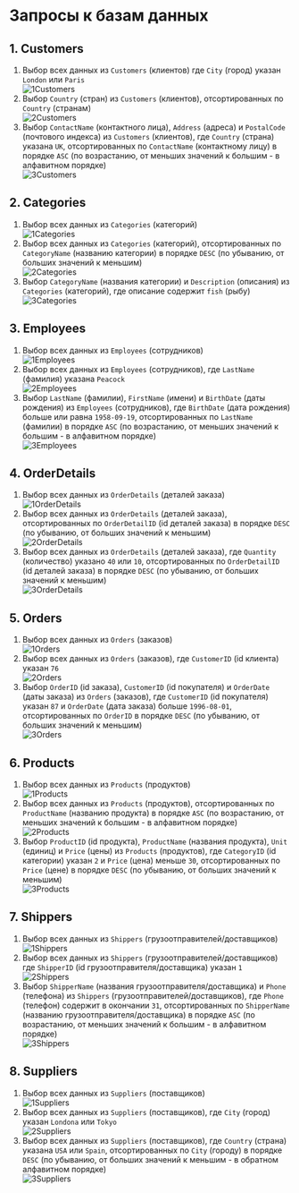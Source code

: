 # Запросы к базам данных
## 1. Customers
1. Выбор всех данных из `Customers` (клиентов) где `City` (город) указан `London` или `Paris`  
![1Customers](/QA%20Engineer/10%20Database/requests/1Customers.png)
2. Выбор `Country` (стран) из `Customers` (клиентов), отсортированных по `Country` (странам)  
![2Customers](/QA%20Engineer/10%20Database/requests/2Customers.png)
3. Выбор `ContactName` (контактного лица), `Address` (адреса) и `PostalCode` (почтового индекса) из `Customers` (клиентов), где `Country` (страна) указана `UK`, отсортированных по `ContactName` (контактному лицу) в порядке `ASC` (по возрастанию, от меньших значений к большим - в алфавитном порядке)  
![3Customers](/QA%20Engineer/10%20Database/requests/3Customers.png)

## 2. Categories
1. Выбор всех данных из `Categories` (категорий)  
![1Categories](/QA%20Engineer/10%20Database/requests/1Categories.png)
2. Выбор всех данных из `Categories` (категорий), отсортированных по `CategoryName` (названию категории) в порядке `DESC` (по убыванию, от больших значений к меньшим)  
![2Categories](/QA%20Engineer/10%20Database/requests/2Categories.png)
3. Выбор `CategoryName` (названия категории) и `Description` (описания) из `Categories` (категорий), где описание содержит `fish` (рыбу)  
![3Categories](/QA%20Engineer/10%20Database/requests/3Categories.png)

## 3. Employees
1. Выбор всех данных из `Employees` (сотрудников)  
![1Employees](/QA%20Engineer/10%20Database/requests/1Employees.png)
2. Выбор всех данных из `Employees` (сотрудников), где `LastName` (фамилия) указана `Peacock`  
![2Employees](/QA%20Engineer/10%20Database/requests/2Employees.png)
3. Выбор `LastName` (фамилии), `FirstName` (имени) и `BirthDate` (даты рождения) из `Employees` (сотрудников), где `BirthDate` (дата рождения) больше или равна `1958-09-19`, отсортированных по `LastName` (фамилии) в порядке `ASC` (по возрастанию, от меньших значений к большим - в алфавитном порядке)  
![3Employees](/QA%20Engineer/10%20Database/requests/3Employees.png)

## 4. OrderDetails
1. Выбор всех данных из `OrderDetails` (деталей заказа)  
![1OrderDetails](/QA%20Engineer/10%20Database/requests/1OrderDetails.png)
2. Выбор всех данных из `OrderDetails` (деталей заказа), отсортированных по `OrderDetailID` (id деталей заказа) в порядке `DESC` (по убыванию, от больших значений к меньшим)  
![2OrderDetails](/QA%20Engineer/10%20Database/requests/2OrderDetails.png)
3. Выбор всех данных из `OrderDetails` (деталей заказа), где `Quantity` (количество) указано `40` или `10`,  отсортированных по `OrderDetailID` (id деталей заказа) в порядке `DESC` (по убыванию, от больших значений к меньшим)  
![3OrderDetails](/QA%20Engineer/10%20Database/requests/3OrderDetails.png)

## 5. Orders
1. Выбор всех данных из `Orders` (заказов)  
![1Orders](/QA%20Engineer/10%20Database/requests/1Orders.png)
2. Выбор всех данных из `Orders` (заказов), где `CustomerID` (id клиента) указан `76`  
![2Orders](/QA%20Engineer/10%20Database/requests/2Orders.png)
3. Выбор `OrderID` (id заказа), `CustomerID` (id покупателя) и `OrderDate` (даты заказа) из `Orders` (заказов), где `CustomerID` (id покупателя) указан `87` и `OrderDate` (дата заказа) больше `1996-08-01`, отсортированных по `OrderID` в порядке `DESC` (по убыванию, от больших значений к меньшим)  
![3Orders](/QA%20Engineer/10%20Database/requests/3Orders.png)

## 6. Products
1. Выбор всех данных из `Products` (продуктов)  
![1Products](/QA%20Engineer/10%20Database/requests/1Products.png)
2. Выбор всех данных из `Products` (продуктов), отсортированных по `ProductName` (названию продукта) в порядке `ASC` (по возрастанию, от меньших значений к большим - в алфавитном порядке)  
![2Products](/QA%20Engineer/10%20Database/requests/2Products.png)
3. Выбор `ProductID` (id продукта), `ProductName` (названия продукта), `Unit` (единиц) и `Price` (цены) из `Products` (продуктов), где `CategoryID` (id категории) указан `2` и `Price` (цена) меньше `30`, отсортированных по `Price` (цене) в порядке `DESC` (по убыванию, от больших значений к меньшим)  
![3Products](/QA%20Engineer/10%20Database/requests/3Products.png)

## 7. Shippers
1. Выбор всех данных из `Shippers` (грузоотправителей/доставщиков)  
![1Shippers](/QA%20Engineer/10%20Database/requests/1Shippers.png)
2. Выбор всех данных из `Shippers` (грузоотправителей/доставщиков) где `ShipperID` (id грузоотправителя/доставщика) указан `1`  
![2Shippers](/QA%20Engineer/10%20Database/requests/2Shippers.png)
3. Выбор `ShipperName` (названия грузоотправителя/доставщика) и `Phone` (телефона) из `Shippers` (грузоотправителей/доставщиков), где `Phone` (телефон) содержит в окончании `31`, отсортированных по `ShipperName` (названию грузоотправителя/доставщика) в порядке `ASC` (по возрастанию, от меньших значений к большим - в алфавитном порядке)  
![3Shippers](/QA%20Engineer/10%20Database/requests/3Shippers.png)

## 8. Suppliers
1. Выбор всех данных из `Suppliers` (поставщиков)  
![1Suppliers](/QA%20Engineer/10%20Database/requests/1Suppliers.png)
2. Выбор всех данных из `Suppliers` (поставщиков), где `City` (город) указан `Londona` или `Tokyo`  
![2Suppliers](/QA%20Engineer/10%20Database/requests/2Suppliers.png)
3. Выбор всех данных из `Suppliers` (поставщиков), где `Country` (страна) указана `USA` или `Spain`, отсортированных по `City` (городу) в порядке `DESC` (по убыванию, от больших значений к меньшим - в обратном алфавитном порядке)  
![3Suppliers](/QA%20Engineer/10%20Database/requests/3Suppliers.png)
